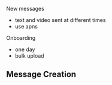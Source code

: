 New messages
   * text and video sent at different times
   * use apns

Onboarding
   * one day
   * bulk upload


## Message Creation
